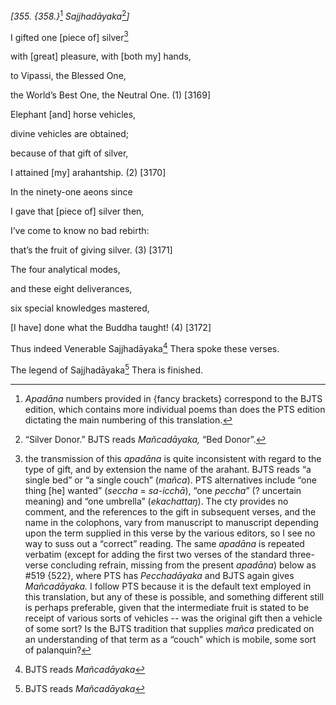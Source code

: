 *\[355. {358.}*[^1] *Sajjhadāyaka*[^2]*\]*

I gifted one \[piece of\] silver[^3]

with \[great\] pleasure, with \[both my\] hands,

to Vipassi, the Blessed One,

the World’s Best One, the Neutral One. (1) \[3169\]

Elephant \[and\] horse vehicles,

divine vehicles are obtained;

because of that gift of silver,

I attained \[my\] arahantship. (2) \[3170\]

In the ninety-one aeons since

I gave that \[piece of\] silver then,

I’ve come to know no bad rebirth:

that’s the fruit of giving silver. (3) \[3171\]

The four analytical modes,

and these eight deliverances,

six special knowledges mastered,

\[I have\] done what the Buddha taught! (4) \[3172\]

Thus indeed Venerable Sajjhadāyaka[^4] Thera spoke these verses.

The legend of Sajjhadāyaka[^5] Thera is finished.

[^1]: *Apadāna* numbers provided in {fancy brackets} correspond to the
    BJTS edition, which contains more individual poems than does the PTS
    edition dictating the main numbering of this translation.

[^2]: “Silver Donor.” BJTS reads *Mañcadāyaka,* “Bed Donor”.

[^3]: the transmission of this *apadāna* is quite inconsistent with
    regard to the type of gift, and by extension the name of the
    arahant. BJTS reads “a single bed” or “a single couch” (*mañca*).
    PTS alternatives include “one thing \[he\] wanted” (*seccha* =
    *sa-icchā*), “one *peccha*” (? uncertain meaning) and “one umbrella”
    (*ekachattaŋ*). The cty provides no comment, and the references to
    the gift in subsequent verses, and the name in the colophons, vary
    from manuscript to manuscript depending upon the term supplied in
    this verse by the various editors, so I see no way to suss out a
    “correct” reading. The same *apadāna* is repeated verbatim (except
    for adding the first two verses of the standard three-verse
    concluding refrain, missing from the present *apadāna*) below as
    \#519 {522}, where PTS has *Pecchadāyaka* and BJTS again gives
    *Mañcadāyaka.* I follow PTS because it is the default text employed
    in this translation, but any of these is possible, and something
    different still is perhaps preferable, given that the intermediate
    fruit is stated to be receipt of various sorts of vehicles -- was
    the original gift then a vehicle of some sort? Is the BJTS tradition
    that supplies *mañca* predicated on an understanding of that term as
    a “couch" which is mobile, some sort of palanquin?

[^4]: BJTS reads *Mañcadāyaka*

[^5]: BJTS reads *Mañcadāyaka*
